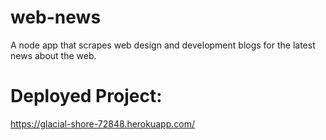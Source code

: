 # web-news
A node app that scrapes web design and development blogs for the latest news about the web.

# Deployed Project:
https://glacial-shore-72848.herokuapp.com/
